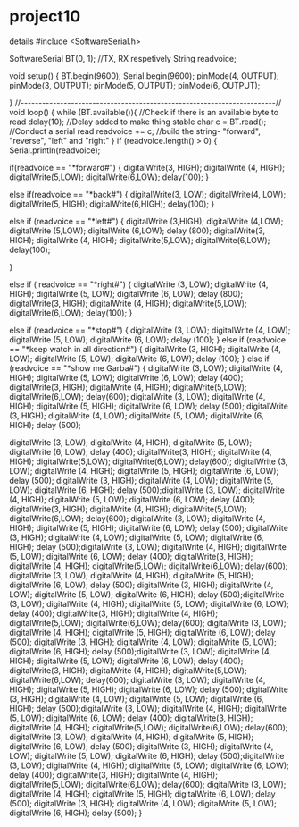 # project10
details
#include <SoftwareSerial.h>

SoftwareSerial BT(0, 1); //TX, RX respetively
String readvoice;

void setup() {
 BT.begin(9600);
 Serial.begin(9600);
  pinMode(4, OUTPUT);
  pinMode(3, OUTPUT);
  pinMode(5, OUTPUT);
  pinMode(6, OUTPUT);

}
//-----------------------------------------------------------------------// 
void loop() {
  while (BT.available()){  //Check if there is an available byte to read
  delay(10); //Delay added to make thing stable
  char c = BT.read(); //Conduct a serial read
  readvoice += c; //build the string- "forward", "reverse", "left" and "right"
  } 
  if (readvoice.length() > 0) {
    Serial.println(readvoice);

  if(readvoice == "*forward#")
  {
    digitalWrite(3, HIGH);
    digitalWrite (4, HIGH);
    digitalWrite(5,LOW);
    digitalWrite(6,LOW);
    delay(100);
  }

  else if(readvoice == "*back#")
  {
    digitalWrite(3, LOW);
    digitalWrite(4, LOW);
    digitalWrite(5, HIGH);
    digitalWrite(6,HIGH);
    delay(100);
  }

  else if (readvoice == "*left#")
  {
    digitalWrite (3,HIGH);
    digitalWrite (4,LOW);
    digitalWrite (5,LOW);
    digitalWrite (6,LOW);
   delay (800);
      digitalWrite(3, HIGH);
    digitalWrite (4, HIGH);
    digitalWrite(5,LOW);
    digitalWrite(6,LOW);
    delay(100);
  
  }

 else if ( readvoice == "*right#")
 {
   digitalWrite (3, LOW);
   digitalWrite (4, HIGH);
   digitalWrite (5, LOW);
   digitalWrite (6, LOW);
   delay (800);
      digitalWrite(3, HIGH);
    digitalWrite (4, HIGH);
    digitalWrite(5,LOW);
    digitalWrite(6,LOW);
    delay(100);
 }

 else if (readvoice == "*stop#")
 {
   digitalWrite (3, LOW);
   digitalWrite (4, LOW);
   digitalWrite (5, LOW);
   digitalWrite (6, LOW);
   delay (100);
 }
 else if (readvoice == "*keep watch in all direction#")
 {
   digitalWrite (3, HIGH);
   digitalWrite (4, LOW);
   digitalWrite (5, LOW);
   digitalWrite (6, LOW);
   delay (100);
 }
  else if (readvoice == "*show me Garba#")
 {
 digitalWrite (3, LOW);
   digitalWrite (4, HIGH);
   digitalWrite (5, LOW);
   digitalWrite (6, LOW);
   delay (400);
      digitalWrite(3, HIGH);
    digitalWrite (4, HIGH);
    digitalWrite(5,LOW);
    digitalWrite(6,LOW);
    delay(600);
    digitalWrite (3, LOW);
   digitalWrite (4, HIGH);
   digitalWrite (5, HIGH);
   digitalWrite (6, LOW);
   delay (500);
   digitalWrite (3, HIGH);
   digitalWrite (4, LOW);
   digitalWrite (5, LOW);
   digitalWrite (6, HIGH);
   delay (500);

digitalWrite (3, LOW);
   digitalWrite (4, HIGH);
   digitalWrite (5, LOW);
   digitalWrite (6, LOW);
   delay (400);
      digitalWrite(3, HIGH);
    digitalWrite (4, HIGH);
    digitalWrite(5,LOW);
    digitalWrite(6,LOW);
    delay(600);
    digitalWrite (3, LOW);
   digitalWrite (4, HIGH);
   digitalWrite (5, HIGH);
   digitalWrite (6, LOW);
   delay (500);
   digitalWrite (3, HIGH);
   digitalWrite (4, LOW);
   digitalWrite (5, LOW);
   digitalWrite (6, HIGH);
   delay (500);digitalWrite (3, LOW);
   digitalWrite (4, HIGH);
   digitalWrite (5, LOW);
   digitalWrite (6, LOW);
   delay (400);
      digitalWrite(3, HIGH);
    digitalWrite (4, HIGH);
    digitalWrite(5,LOW);
    digitalWrite(6,LOW);
    delay(600);
    digitalWrite (3, LOW);
   digitalWrite (4, HIGH);
   digitalWrite (5, HIGH);
   digitalWrite (6, LOW);
   delay (500);
   digitalWrite (3, HIGH);
   digitalWrite (4, LOW);
   digitalWrite (5, LOW);
   digitalWrite (6, HIGH);
   delay (500);digitalWrite (3, LOW);
   digitalWrite (4, HIGH);
   digitalWrite (5, LOW);
   digitalWrite (6, LOW);
   delay (400);
      digitalWrite(3, HIGH);
    digitalWrite (4, HIGH);
    digitalWrite(5,LOW);
    digitalWrite(6,LOW);
    delay(600);
    digitalWrite (3, LOW);
   digitalWrite (4, HIGH);
   digitalWrite (5, HIGH);
   digitalWrite (6, LOW);
   delay (500);
   digitalWrite (3, HIGH);
   digitalWrite (4, LOW);
   digitalWrite (5, LOW);
   digitalWrite (6, HIGH);
   delay (500);digitalWrite (3, LOW);
   digitalWrite (4, HIGH);
   digitalWrite (5, LOW);
   digitalWrite (6, LOW);
   delay (400);
      digitalWrite(3, HIGH);
    digitalWrite (4, HIGH);
    digitalWrite(5,LOW);
    digitalWrite(6,LOW);
    delay(600);
    digitalWrite (3, LOW);
   digitalWrite (4, HIGH);
   digitalWrite (5, HIGH);
   digitalWrite (6, LOW);
   delay (500);
   digitalWrite (3, HIGH);
   digitalWrite (4, LOW);
   digitalWrite (5, LOW);
   digitalWrite (6, HIGH);
   delay (500);digitalWrite (3, LOW);
   digitalWrite (4, HIGH);
   digitalWrite (5, LOW);
   digitalWrite (6, LOW);
   delay (400);
      digitalWrite(3, HIGH);
    digitalWrite (4, HIGH);
    digitalWrite(5,LOW);
    digitalWrite(6,LOW);
    delay(600);
    digitalWrite (3, LOW);
   digitalWrite (4, HIGH);
   digitalWrite (5, HIGH);
   digitalWrite (6, LOW);
   delay (500);
   digitalWrite (3, HIGH);
   digitalWrite (4, LOW);
   digitalWrite (5, LOW);
   digitalWrite (6, HIGH);
   delay (500);digitalWrite (3, LOW);
   digitalWrite (4, HIGH);
   digitalWrite (5, LOW);
   digitalWrite (6, LOW);
   delay (400);
      digitalWrite(3, HIGH);
    digitalWrite (4, HIGH);
    digitalWrite(5,LOW);
    digitalWrite(6,LOW);
    delay(600);
    digitalWrite (3, LOW);
   digitalWrite (4, HIGH);
   digitalWrite (5, HIGH);
   digitalWrite (6, LOW);
   delay (500);
   digitalWrite (3, HIGH);
   digitalWrite (4, LOW);
   digitalWrite (5, LOW);
   digitalWrite (6, HIGH);
   delay (500);digitalWrite (3, LOW);
   digitalWrite (4, HIGH);
   digitalWrite (5, LOW);
   digitalWrite (6, LOW);
   delay (400);
      digitalWrite(3, HIGH);
    digitalWrite (4, HIGH);
    digitalWrite(5,LOW);
    digitalWrite(6,LOW);
    delay(600);
    digitalWrite (3, LOW);
   digitalWrite (4, HIGH);
   digitalWrite (5, HIGH);
   digitalWrite (6, LOW);
   delay (500);
   digitalWrite (3, HIGH);
   digitalWrite (4, LOW);
   digitalWrite (5, LOW);
   digitalWrite (6, HIGH);
   delay (500);
 }


